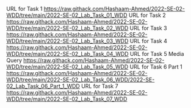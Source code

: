 URL for Task 1 
https://raw.githack.com/Hashaam-Ahmed/2022-SE-02-WDD/tree/main/2022-SE-02_Lab_Task_01_WDD
URL for Task 2
https://raw.githack.com/Hashaam-Ahmed/2022-SE-02-WDD/tree/main/2022-SE-02_Lab_Task_02_WDD
URL for Task 3
https://raw.githack.com/Hashaam-Ahmed/2022-SE-02-WDD/tree/main/2022-SE-02_Lab_Task_03_WDD
URL for Task 4
https://raw.githack.com/Hashaam-Ahmed/2022-SE-02-WDD/tree/main/2022-SE-02_Lab_Task_04_WDD
URL for Task 5 Media Query
https://raw.githack.com/Hashaam-Ahmed/2022-SE-02-WDD/tree/main/2022-SE-02_Lab_Task_05_WDD
URL for Task 6 Part 1
https://raw.githack.com/Hashaam-Ahmed/2022-SE-02-WDD/tree/main/2022-SE-02_Lab_Task_06_WDD/2022-SE-02_Lab_Task_06_Part_1_WDD
URL for Task 7
https://raw.githack.com/Hashaam-Ahmed/2022-SE-02-WDD/tree/main/2022-SE-02_Lab_Task_07_WDD
